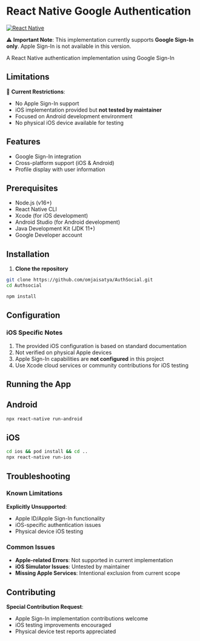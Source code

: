 # React Native Google Authentication

[![React Native](https://img.shields.io/badge/React%20Native-0.78.1-blue)](https://reactnative.dev/)

⚠️ **Important Note**: This implementation currently supports **Google Sign-In only**. Apple Sign-In is not available in this version.

A React Native authentication implementation using Google Sign-In

## Limitations

🚧 **Current Restrictions**:

- No Apple Sign-In support
- iOS implementation provided but **not tested by maintainer**
- Focused on Android development environment
- No physical iOS device available for testing

## Features

- Google Sign-In integration
- Cross-platform support (iOS & Android)
- Profile display with user information

## Prerequisites

- Node.js (v16+)
- React Native CLI
- Xcode (for iOS development)
- Android Studio (for Android development)
- Java Development Kit (JDK 11+)
- Google Developer account

## Installation

1. **Clone the repository**

```bash
git clone https://github.com/omjaisatya/AuthSocial.git
cd Authsocial
```

```bash
npm install
```

## Configuration

### iOS Specific Notes

1. The provided iOS configuration is based on standard documentation
2. Not verified on physical Apple devices
3. Apple Sign-In capabilities are **not configured** in this project
4. Use Xcode cloud services or community contributions for iOS testing

## Running the App

## Android

```bash
npx react-native run-android
```

## iOS

```bash
cd ios && pod install && cd ..
npx react-native run-ios
```

## Troubleshooting

### Known Limitations

**Explicitly Unsupported**:

- Apple ID/Apple Sign-In functionality
- iOS-specific authentication issues
- Physical device iOS testing

### Common Issues

- **Apple-related Errors**: Not supported in current implementation
- **iOS Simulator Issues**: Untested by maintainer
- **Missing Apple Services**: Intentional exclusion from current scope

## Contributing

**Special Contribution Request**:

- Apple Sign-In implementation contributions welcome
- iOS testing improvements encouraged
- Physical device test reports appreciated

